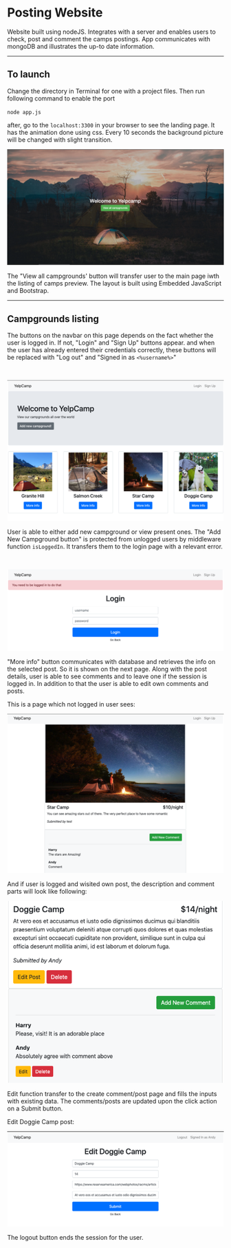 # Posting Website

Website built using nodeJS. Integrates with a server and enables users to check, post and comment the camps postings. App communicates with mongoDB and illustrates the up-to date information.

<hr>

## To launch

Change the directory in Terminal for one with a project files. Then run following command to enable the port

`node app.js`

after, go to the `localhost:3300` in your browser to see the landing page.
It has the animation done using css. Every 10 seconds the background picture will be changed with slight transition.

![landing page](imgs/landing.png)

The "View all campgrounds' button will transfer user to the main page iwth the listing of camps preview. The layout is built using Embedded JavaScript and Bootstrap.

<hr>

## **Campgrounds listing**

The buttons on the navbar on this page depends on the fact whether the user is logged in. If not, "Login" and "Sign Up" buttons appear. and when the user has already entered their credentials correctly, these buttons will be replaced with "Log out" and "Signed in as `<%username%>`"

<br>

![main page](imgs/mainpage.png)
<br>

User is able to either add new campground or view present ones. The "Add New Campground button" is protected from unlogged users by middleware function `isLoggedIn`. It transfers them to the login page with a relevant error.

<br>

![main page](imgs/login.png)

"More info" button communicates with database and retrieves the info on the selected post. So it is shown on the next page. Along with the post details, user is able to see comments and to leave one if the session is logged in. In addition to that the user is able to edit own comments and posts.
<br>

This is a page which not logged in user sees:<br>

![main page](imgs/show.png)

And if user is logged and wisited own post, the description and comment parts will look like following:

![main page](imgs/edit.png)

Edit function transfer to the create comment/post page and fills the inputs with existing data. The comments/posts are updated upon the click action on a Submit button.

Edit Doggie Camp post:

![main page](imgs/editpost.png)

The logout button ends the session for the user.
